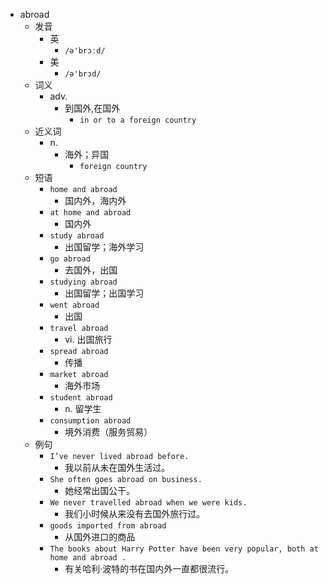 - abroad
  - 发音
    - 英
      - `/ə'brɔːd/`
    - 美
      - `/ə'brɔd/`
  - 词义
    - adv.
      - 到国外,在国外
        - `in or to a foreign country`
  - 近义词
    - n.
      - 海外；异国
        - `foreign country`
  - 短语
    - `home and abroad`
      - 国内外，海内外 
    - `at home and abroad`
      - 国内外 
    - `study abroad`
      - 出国留学；海外学习 
    - `go abroad`
      - 去国外，出国 
    - `studying abroad`
      - 出国留学；出国学习 
    - `went abroad`
      - 出国 
    - `travel abroad`
      - vi. 出国旅行 
    - `spread abroad`
      - 传播 
    - `market abroad`
      - 海外市场 
    - `student abroad`
      - n. 留学生 
    - `consumption abroad`
      - 境外消费（服务贸易） 
  - 例句
    - `I’ve never lived abroad before.`
      - 我以前从未在国外生活过。
    - `She often goes abroad on business.`
      - 她经常出国公干。
    - `We never travelled abroad when we were kids.`
      - 我们小时候从来没有去国外旅行过。
    - `goods imported from abroad`
      - 从国外进口的商品
    - `The books about Harry Potter have been very popular, both at home and abroad .`
      - 有关哈利·波特的书在国内外一直都很流行。


